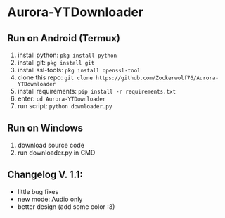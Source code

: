 # Aurora-YTDownloader



## Run on Android (Termux)

1. install python: ```pkg install python```
2. install git: ```pkg install git```
3. install ssl-tools: ```pkg install openssl-tool```
4. clone this repo: ```git clone https://github.com/Zockerwolf76/Aurora-YTDownloader```
5. install requirements: ```pip install -r requirements.txt```
6. enter: ```cd Aurora-YTDownloader```
7. run script: ```python downloader.py```

## Run on Windows

1. download source code
2. run downloader.py in CMD


## Changelog V. 1.1:

- little bug fixes
- new mode: Audio only
- better design (add some color :3)
